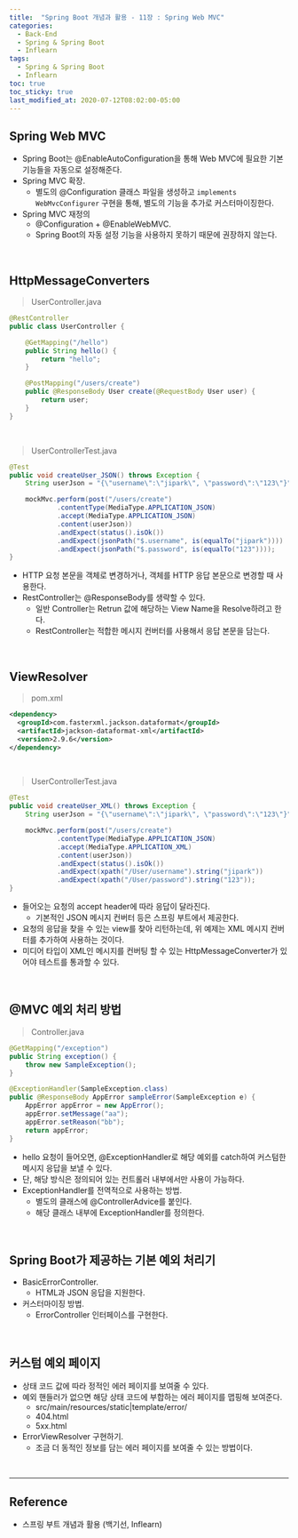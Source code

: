 ```yaml
---
title:  "Spring Boot 개념과 활용 - 11장 : Spring Web MVC"
categories:
  - Back-End
  - Spring & Spring Boot
  - Inflearn
tags:
  - Spring & Spring Boot
  - Inflearn
toc: true
toc_sticky: true
last_modified_at: 2020-07-12T08:02:00-05:00
---
```


## Spring Web MVC

* Spring Boot는 @EnableAutoConfiguration을 통해 Web MVC에 필요한 기본 기능들을 자동으로 설정해준다.
* Spring MVC 확장.
  * 별도의 @Configuration 클래스 파일을 생성하고 ``implements WebMvcConfigurer`` 구현을 통해, 별도의 기능을 추가로 커스터마이징한다.
* Spring MVC 재정의
  * @Configuration + @EnableWebMVC.
  * Spring Boot의 자동 설정 기능을 사용하지 못하기 때문에 권장하지 않는다.

<br>

## HttpMessageConverters

> UserController.java

```java
@RestController
public class UserController {

    @GetMapping("/hello")
    public String hello() {
        return "hello";
    }

    @PostMapping("/users/create")
    public @ResponseBody User create(@RequestBody User user) {
        return user;
    }
}
```

<br>

> UserControllerTest.java

```java
@Test
public void createUser_JSON() throws Exception {
    String userJson = "{\"username\":\"jipark\", \"password\":\"123\"}";

    mockMvc.perform(post("/users/create")
            .contentType(MediaType.APPLICATION_JSON)
            .accept(MediaType.APPLICATION_JSON)
            .content(userJson))
            .andExpect(status().isOk())
            .andExpect(jsonPath("$.username", is(equalTo("jipark"))))
            .andExpect(jsonPath("$.password", is(equalTo("123"))));
}
```

* HTTP 요청 본문을 객체로 변경하거나, 객체를 HTTP 응답 본문으로 변경할 때 사용한다.
* RestController는 @ResponseBody를 생략할 수 있다.
  * 일반 Controller는 Retrun 값에 해당하는 View Name을 Resolve하려고 한다.
  * RestController는 적합한 메시지 컨버터를 사용해서 응답 본문을 담는다.

<br>

## ViewResolver

> pom.xml

```xml
<dependency>
  <groupId>com.fasterxml.jackson.dataformat</groupId>
  <artifactId>jackson-dataformat-xml</artifactId>
  <version>2.9.6</version>
</dependency>
```

<br>

> UserControllerTest.java

```java
@Test
public void createUser_XML() throws Exception {
    String userJson = "{\"username\":\"jipark\", \"password\":\"123\"}";

    mockMvc.perform(post("/users/create")
            .contentType(MediaType.APPLICATION_JSON)
            .accept(MediaType.APPLICATION_XML)
            .content(userJson))
            .andExpect(status().isOk())
            .andExpect(xpath("/User/username").string("jipark"))
            .andExpect(xpath("/User/password").string("123"));
}
```

* 들어오는 요청의 accept header에 따라 응답이 달라진다.
  * 기본적인 JSON 메시지 컨버터 등은 스프링 부트에서 제공한다.
* 요청의 응답을 찾을 수 있는 view를 찾아 리턴하는데, 위 예제는 XML 메시지 컨버터를 추가하여 사용하는 것이다.
* 미디어 타입이 XML인 메시지를 컨버팅 할 수 있는 HttpMessageConverter가 있어야 테스트를 통과할 수 있다.

<br>

## @MVC 예외 처리 방법

> Controller.java

```java
@GetMapping("/exception")
public String exception() {
    throw new SampleException();
}

@ExceptionHandler(SampleException.class)
public @ResponseBody AppError sampleError(SampleException e) {
    AppError appError = new AppError();
    appError.setMessage("aa");
    appError.setReason("bb");
    return appError;
}
```

* hello 요청이 들어오면, @ExceptionHandler로 해당 예외를 catch하여 커스텀한 메시지 응답을 보낼 수 있다.
* 단, 해당 방식은 정의되어 있는 컨트롤러 내부에서만 사용이 가능하다.
* ExceptionHandler를 전역적으로 사용하는 방법.
  * 별도의 클래스에 @ControllerAdvice를 붙인다.
  * 해당 클래스 내부에 ExceptionHandler를 정의한다.

<br>

## Spring Boot가 제공하는 기본 예외 처리기

* BasicErrorController.
  * HTML과 JSON 응답을 지원한다.
* 커스터마이징 방법.
  * ErrorController 인터페이스를 구현한다.

<br>

## 커스텀 예외 페이지

* 상태 코드 값에 따라 정적인 에러 페이지를 보여줄 수 있다.
* 예외 핸들러가 없으면 해당 상태 코드에 부합하는 에러 페이지를 맵핑해 보여준다.
  * src/main/resources/static|template/error/
  * 404.html
  * 5xx.html
* ErrorViewResolver 구현하기.
  * 조금 더 동적인 정보를 담는 에러 페이지를 보여줄 수 있는 방법이다.

<br>

---

## Reference

* 스프링 부트 개념과 활용 (백기선, Inflearn)
